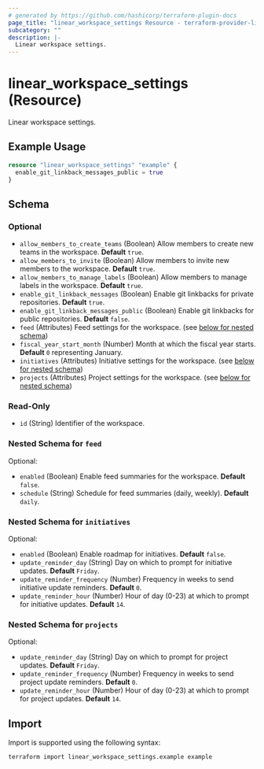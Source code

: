 ```yaml
---
# generated by https://github.com/hashicorp/terraform-plugin-docs
page_title: "linear_workspace_settings Resource - terraform-provider-linear"
subcategory: ""
description: |-
  Linear workspace settings.
---
```


# linear_workspace_settings (Resource)

Linear workspace settings.

## Example Usage

```terraform
resource "linear_workspace_settings" "example" {
  enable_git_linkback_messages_public = true
}
```

<!-- schema generated by tfplugindocs -->
## Schema

### Optional

- `allow_members_to_create_teams` (Boolean) Allow members to create new teams in the workspace. **Default** `true`.
- `allow_members_to_invite` (Boolean) Allow members to invite new members to the workspace. **Default** `true`.
- `allow_members_to_manage_labels` (Boolean) Allow members to manage labels in the workspace. **Default** `true`.
- `enable_git_linkback_messages` (Boolean) Enable git linkbacks for private repositories. **Default** `true`.
- `enable_git_linkback_messages_public` (Boolean) Enable git linkbacks for public repositories. **Default** `false`.
- `feed` (Attributes) Feed settings for the workspace. (see [below for nested schema](#nestedatt--feed))
- `fiscal_year_start_month` (Number) Month at which the fiscal year starts. **Default** `0` representing January.
- `initiatives` (Attributes) Initiative settings for the workspace. (see [below for nested schema](#nestedatt--initiatives))
- `projects` (Attributes) Project settings for the workspace. (see [below for nested schema](#nestedatt--projects))

### Read-Only

- `id` (String) Identifier of the workspace.

<a id="nestedatt--feed"></a>
### Nested Schema for `feed`

Optional:

- `enabled` (Boolean) Enable feed summaries for the workspace. **Default** `false`.
- `schedule` (String) Schedule for feed summaries (daily, weekly). **Default** `daily`.


<a id="nestedatt--initiatives"></a>
### Nested Schema for `initiatives`

Optional:

- `enabled` (Boolean) Enable roadmap for initiatives. **Default** `false`.
- `update_reminder_day` (String) Day on which to prompt for initiative updates. **Default** `Friday`.
- `update_reminder_frequency` (Number) Frequency in weeks to send initiative update reminders. **Default** `0`.
- `update_reminder_hour` (Number) Hour of day (0-23) at which to prompt for initiative updates. **Default** `14`.


<a id="nestedatt--projects"></a>
### Nested Schema for `projects`

Optional:

- `update_reminder_day` (String) Day on which to prompt for project updates. **Default** `Friday`.
- `update_reminder_frequency` (Number) Frequency in weeks to send project update reminders. **Default** `0`.
- `update_reminder_hour` (Number) Hour of day (0-23) at which to prompt for project updates. **Default** `14`.

## Import

Import is supported using the following syntax:

```shell
terraform import linear_workspace_settings.example example
```
